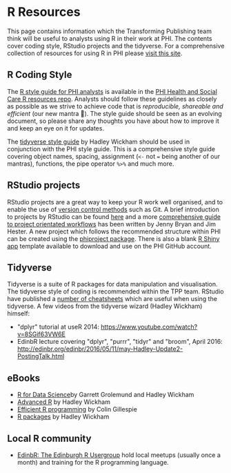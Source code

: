 # R Resources

This page contains information which the Transforming Publishing team think will be useful to analysts using R in their work at PHI. The contents cover coding style, RStudio projects and the tidyverse. For a comprehensive collection of resources for using R in PHI please [visit this site](https://scotland.shinyapps.io/nhs-r-resources/).

## R Coding Style
The [R style guide for PHI analysts](https://github.com/Health-SocialCare-Scotland/R-Resources/blob/master/PHI%20R%20style%20guide.md) is available in the [PHI Health and Social Care R resources repo](https://github.com/Health-SocialCare-Scotland/R-Resources). Analysts should follow these guidelines as closely as possible as we strive to achieve code that is *_reproducible, shareable and efficient_* (our new mantra :pray:). The style guide should be seen as an evolving document, so please share any thoughts you have about how to improve it and keep an eye on it for updates.

The [tidyverse style guide](http://style.tidyverse.org/) by Hadley Wickham should be used in conjunction with the PHI style guide. This is a comprehensive style guide covering object names, spacing, assignment (`<-` not `=` being another of our mantras), functions, the pipe operator `%>%` and much more.

## RStudio projects
RStudio projects are a great way to keep your R work well organised, and to enable the use of [version control methods](https://github.com/public-health-scotland/resources/blob/master/version-control.md) such as Git. A brief introduction to projects by RStudio can be found [here](https://support.rstudio.com/hc/en-us/articles/200526207) and a more [comprehensive guide to project orientated workflows](https://whattheyforgot.org/index.html) has been written by Jenny Bryan and Jim Hester. A new project which follows the recommended structure within PHI can be created using the [phiproject package](https://github.com/Health-SocialCare-Scotland/phiproject). There is also a blank [R Shiny app](https://github.com/Health-SocialCare-Scotland/rshiny-project-structure) template available to download and use on the PHI GitHub account.

## Tidyverse
Tidyverse is a suite of R packages for data manipulation and visualisation. The tidyverse style of coding is recommended within the TPP team. RStudio have published a [number of cheatsheets](https://www.rstudio.com/resources/cheatsheets/) which are useful when using the tidyverse.
A few videos from the tidyverse wizard (Hadley Wickham) himself:
- "dplyr" tutorial at useR 2014: https://www.youtube.com/watch?v=8SGif63VW6E
- EdinbR lecture covering "dplyr", "purrr", "tidyr" and "broom", April 2016: http://edinbr.org/edinbr/2016/05/11/may-Hadley-Update2-PostingTalk.html

## eBooks
- [R for Data Science](http://r4ds.had.co.nz/)by Garrett Grolemund and Hadley Wickham
- [Advanced R](http://adv-r.had.co.nz/) by Hadley Wickham
- [Efficient R programming](https://csgillespie.github.io/efficientR/) by Colin Gillespie
- [R packages](http://r-pkgs.had.co.nz/) by Hadley Wickham

## Local R community
- [EdinbR: The Edinburgh R Usergroup](http://edinbr.org/) hold local meetups (usually once a month) and training for the R programming language. 
